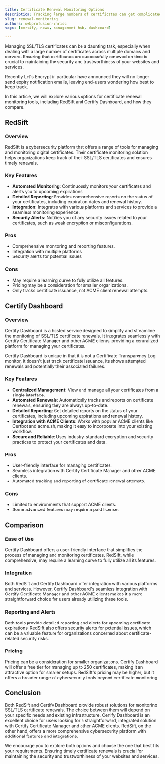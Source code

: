 ```yaml
---
title: Certificate Renewal Monitoring Options
description: Tracking large numbers of certificates can get complicated. Learn about the various options available.
slug: renewal-monitoring
authors: webprofusion-chrisc
tags: [certify, news, management-hub, dashboard]

---
```


Managing SSL/TLS certificates can be a daunting task, especially when dealing with a large number of certificates across multiple domains and servers. Ensuring that certificates are successfully renewed on time is crucial to maintaining the security and trustworthiness of your websites and services. 

Recently Let's Encrypt in particular have announced they will no longer send expiry notification emails, leaving end-users wondering how best to keep track.

In this article, we will explore various options for certificate renewal monitoring tools, including RedSift and Certify Dashboard, and how they compare.

<!-- truncate -->

## RedSift

### Overview
RedSift is a cybersecurity platform that offers a range of tools for managing and monitoring digital certificates. Their certificate monitoring solution helps organizations keep track of their SSL/TLS certificates and ensures timely renewals.

### Key Features
- **Automated Monitoring**: Continuously monitors your certificates and alerts you to upcoming expirations.
- **Detailed Reporting**: Provides comprehensive reports on the status of your certificates, including expiration dates and renewal history.
- **Integration**: Integrates with various platforms and services to provide a seamless monitoring experience.
- **Security Alerts**: Notifies you of any security issues related to your certificates, such as weak encryption or misconfigurations.

### Pros
- Comprehensive monitoring and reporting features.
- Integration with multiple platforms.
- Security alerts for potential issues.

### Cons
- May require a learning curve to fully utilize all features.
- Pricing may be a consideration for smaller organizations.
- Only tracks certificate issuance, not ACME client renewal attempts.

## Certify Dashboard

### Overview
Certify Dashboard is a hosted service designed to simplify and streamline the monitoring of SSL/TLS certificate renewals. It integrates seamlessly with Certify Certificate Manager and other ACME clients, providing a centralized platform for managing your certificates. 

Certify Dashboard is unique in that it is not a Certificate Transparency Log monitor, it doesn't just track certificate issuance, its shows attempted renewals and potentially their associated failures.

### Key Features
- **Centralized Management**: View and manage all your certificates from a single interface.
- **Automated Renewals**: Automatically tracks and reports on certificate renewals, ensuring they are always up-to-date.
- **Detailed Reporting**: Get detailed reports on the status of your certificates, including upcoming expirations and renewal history.
- **Integration with ACME Clients**: Works with popular ACME clients like Certbot and acme.sh, making it easy to incorporate into your existing workflow.
- **Secure and Reliable**: Uses industry-standard encryption and security practices to protect your certificates and data.

### Pros
- User-friendly interface for managing certificates.
- Seamless integration with Certify Certificate Manager and other ACME clients.
- Automated tracking and reporting of certificate renewal attempts.

### Cons
- Limited to environments that support ACME clients.
- Some advanced features may require a paid license.

## Comparison

### Ease of Use
Certify Dashboard offers a user-friendly interface that simplifies the process of managing and monitoring certificates. RedSift, while comprehensive, may require a learning curve to fully utilize all its features.

### Integration
Both RedSift and Certify Dashboard offer integration with various platforms and services. However, Certify Dashboard's seamless integration with Certify Certificate Manager and other ACME clients makes it a more straightforward choice for users already utilizing these tools.

### Reporting and Alerts
Both tools provide detailed reporting and alerts for upcoming certificate expirations. RedSift also offers security alerts for potential issues, which can be a valuable feature for organizations concerned about certificate-related security risks.

### Pricing
Pricing can be a consideration for smaller organizations. Certify Dashboard will offer a free tier for managing up to 250 certificates, making it an attractive option for smaller setups. RedSift's pricing may be higher, but it offers a broader range of cybersecurity tools beyond certificate monitoring.

## Conclusion

Both RedSift and Certify Dashboard provide robust solutions for monitoring SSL/TLS certificate renewals. The choice between them will depend on your specific needs and existing infrastructure. Certify Dashboard is an excellent choice for users looking for a straightforward, integrated solution with Certify Certificate Manager and other ACME clients. RedSift, on the other hand, offers a more comprehensive cybersecurity platform with additional features and integrations.

We encourage you to explore both options and choose the one that best fits your requirements. Ensuring timely certificate renewals is crucial for maintaining the security and trustworthiness of your websites and services.